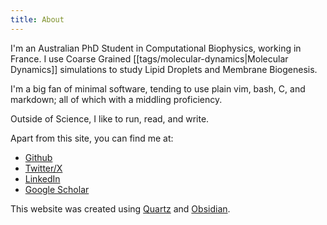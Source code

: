 ```yaml
---
title: About
---
```

I'm an Australian PhD Student in Computational Biophysics, working in France. I use Coarse Grained [[tags/molecular-dynamics|Molecular Dynamics]] simulations to study Lipid Droplets and Membrane Biogenesis.

I'm a big fan of minimal software, tending to use plain vim, bash, C, and markdown; all of which with a middling proficiency. 

Outside of Science, I like to run, read, and write.

Apart from this site, you can find me at:
- [Github](https://github.com/jacksoncrowley)
- [Twitter/X](https:x.com/jacksonlcrowley)
- [LinkedIn](https://www.linkedin.com/in/jackson-crowley/)
- [Google Scholar](https://scholar.google.com/citations?user=baGMskoAAAAJ&hl=en&oi=ao)

This website was created using [Quartz](https://quartz.jzhao.xyz) and [Obsidian](https://obsidian.md).

